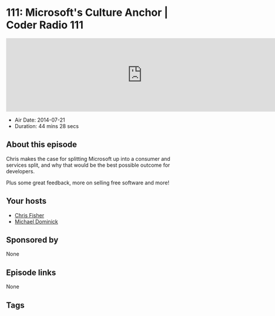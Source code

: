 # 111: Microsoft's Culture Anchor | Coder Radio 111

<iframe src="https://player.fireside.fm/v2/MLf2ZzhC+TwZPLJGI?theme=dark" width="740" height="200" frameborder="0" scrolling="no"></iframe>

* Air Date: 2014-07-21
* Duration: 44 mins 28 secs

## About this episode

Chris makes the case for splitting Microsoft up into a consumer and services split, and why that would be the best  possible outcome for developers.

Plus some great feedback, more on selling free software and more!

## Your hosts
* [Chris Fisher](https://coder.show/hosts/chrislas)
* [Michael Dominick](https://coder.show/hosts/michael)

## Sponsored by

None



## Episode links

None



## Tags

